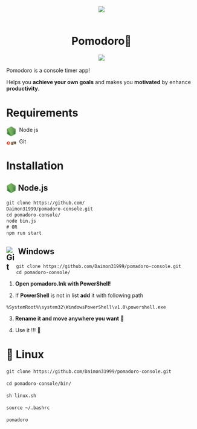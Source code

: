 <div align="middle">
<img src="https://www.dropbox.com/s/ram3kef95adldop/pomodoro.png?raw=1" height="250px" >
</div>
</br>

<h1 align="center">Pomodoro🍅</h1>



<div align="middle">
<img src="https://media.giphy.com/media/RLzHobmk1IqYtowaBw/giphy.gif" >
</div>

Pomodoro is a console timer app!

Helps you **achieve your own goals** and makes you **motivated** by enhance **productivity**.

# Requirements

 <img align="left" alt="Node.js" width="26px" src="https://raw.githubusercontent.com/github/explore/80688e429a7d4ef2fca1e82350fe8e3517d3494d/topics/nodejs/nodejs.png" />

&nbsp;
Node js

<img align="left" alt="Git" width="26px" src="https://raw.githubusercontent.com/github/explore/80688e429a7d4ef2fca1e82350fe8e3517d3494d/topics/git/git.png" />
&nbsp;
Git

# Installation

## &nbsp;Node.js <img align="left" alt="Node.js" width="26px" src="https://raw.githubusercontent.com/github/explore/80688e429a7d4ef2fca1e82350fe8e3517d3494d/topics/nodejs/nodejs.png" />

```
git clone https://github.com/
Daimon31999/pomadoro-console.git
cd pomadoro-console/
node bin.js
# OR
npm run start
```

## &nbsp;Windows<img align="left" alt="Git" width="26px" src="https://i0.wp.com/blog.ncce.org/wp-content/uploads/2017/04/microsoft-windows-logo-vector-download.jpg?fit=500%2C500" />

```
git clone https://github.com/Daimon31999/pomadoro-console.git
cd pomadoro-console/
```

1. **Open pomadoro.lnk with PowerShell!**[](screenshots/1.png)

2. If **PowerShell** is not in list **add** it with following path

```
%SystemRoot%\system32\WindowsPowerShell\v1.0\powershell.exe
```

3. **Rename it and move anywhere you want** 🚀

4. Use it !!! 🍅

# 🐧 Linux

```
git clone https://github.com/Daimon31999/pomadoro-console.git

cd pomadoro-console/bin/

sh linux.sh

source ~/.bashrc

pomadoro
```

